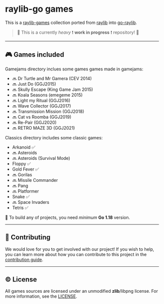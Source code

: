 # raylib-go games

This is a [raylib-games] collection ported from [raylib] into [go-raylib].

> 🚧 This is a currently *heavy* ❗ **work in progress** ❗ repository! 🚧

---

## 🎮 Games included

Gamejams directory inclues some games games made in gamejams:

- 🔜 Dr Turtle and Mr Gamera (CEV 2014)
- 🔜 Just Do (GGJ2015)
- 🔜 Skully Escape (King Game Jam 2015)
- 🔜 Koala Seasons (emegeme 2015)
- 🔜 Light my Ritual (GGJ2016)
- 🔜 Wave Collector (GGJ2017)
- 🔜 Transmission Mission (GGJ2018)
- 🔜 Cat vs Roomba (GGJ2019)
- 🔜 Re-Pair (GGJ2020)
- 🔜 RETRO MAZE 3D (GGJ2021)

Classics directory includes some classic games:

- Arkanoid ✅
- 🔜 Asteroids
- 🔜 Asteroids (Survival Mode)
- Floppy ✅
- Gold Fever ✅
- 🔜 Gorilas
- 🔜 Missile Commander
- 🔜 Pang
- 🔜 Platformer
- Snake ✅
- 🔜 Space Invaders
- Tetris ✅

🔔 To build any of projects, you need *minimum* **Go 1.18** version.

---

## 🚀 Contributing

We would love for you to get involved with our project!
If you wish to help, you can learn more about how you can contribute to this project in the [contribution guide](./CONTRIBUTING.md).

---

## ©️ License

All games sources are licensed under an unmodified **zlib**/libpng license.
For more information, see the [LICENSE](LICENSE).

[go-raylib]: https://github.com/gen2brain/raylib-go
[raylib-games]: https://github.com/raysan5/raylib-games
[raylib]: https://github.com/raysan5/raylib
